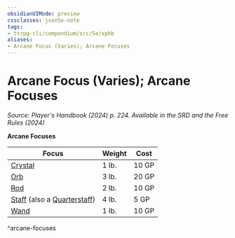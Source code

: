 ```yaml
---
obsidianUIMode: preview
cssclasses: json5e-note
tags:
- ttrpg-cli/compendium/src/5e/xphb
aliases:
- Arcane Focus (Varies); Arcane Focuses
---
```

# Arcane Focus (Varies); Arcane Focuses
*Source: Player's Handbook (2024) p. 224. Available in the <span title='Systems Reference Document (5.2)'>SRD</span> and the Free Rules (2024)* 

**Arcane Focuses**

| Focus | Weight | Cost |
|-------|--------|------|
| [Crystal](/3-Mechanics/CLI/items/crystal-xphb.md) | 1 lb. | 10 GP |
| [Orb](/3-Mechanics/CLI/items/orb-xphb.md) | 3 lb. | 20 GP |
| [Rod](/3-Mechanics/CLI/items/rod-xphb.md) | 2 lb. | 10 GP |
| [Staff](/3-Mechanics/CLI/items/staff-xphb.md) (also a [Quarterstaff](/3-Mechanics/CLI/items/quarterstaff-xphb.md)) | 4 lb. | 5 GP |
| [Wand](/3-Mechanics/CLI/items/wand-xphb.md) | 1 lb. | 10 GP |
^arcane-focuses